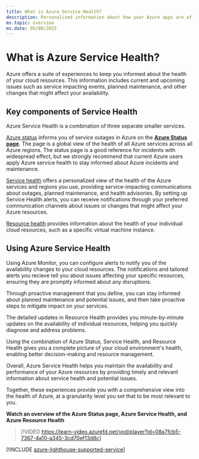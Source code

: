 ```yaml
---
title: What is Azure Service Health?
description: Personalized information about how your Azure apps are affected due to current and future Azure service problems and maintenance. 
ms.topic: overview
ms.date: 05/08/2025
---
```

# What is Azure Service Health?

Azure offers a suite of experiences to keep you informed about the health of your cloud resources. This information includes current and upcoming issues such as service impacting events, planned maintenance, and other changes that might affect your availability.

## Key components of Service Health

Azure Service Health is a combination of three separate smaller services.

[Azure status](azure-status-overview.md) informs you of service outages in Azure on the **[Azure Status page](https://azure.status.microsoft)**. The page is a global view of the health of all Azure services across all Azure regions. The status page is a good reference for incidents with widespread effect, but we strongly recommend that current Azure users apply Azure service health to stay informed about Azure incidents and maintenance.

[Service health](service-health-portal-update.md) offers a personalized view of the health of the Azure services and regions you use, providing service-impacting communications about outages, planned maintenance, and health advisories. By setting up Service Health alerts, you can receive notifications through your preferred communication channels about issues or changes that might affect your Azure resources.

[Resource health](resource-health-overview.md) provides information about the health of your individual cloud resources, such as a specific virtual machine instance. 

## Using Azure Service Health

Using Azure Monitor, you can configure alerts to notify you of the availability changes to your cloud resources. The notifications and tailored alerts you recieve tell you about issues affecting your specific resources, ensuring they are promptly informed about any disruptions.

Through proactive management that you define, you can stay informed about planned maintenance and potential issues, and then take proactive steps to mitigate impact on your services.

The detailed updates in Resource Health provides you minute-by-minute updates on the availability of individual resources, helping you quickly diagnose and address problems.

Using the combination of Azure Status, Service Health, and Resource Health gives you a complete picture of your cloud environment's health, enabling better decision-making and resource management. 

Overall, Azure Service Health helps you maintain the availability and performance of your Azure resources by providing timely and relevant information about service health and potential issues.

Together, these experiences provide you with a comprehensive view into the health of Azure, at a granularity level you set that to be most relevant to you.

**Watch an overview of the Azure Status page, Azure Service Health, and Azure Resource Health**

>[!VIDEO https://learn-video.azurefd.net/vod/player?id=08a7fcb5-7367-4a10-a345-3cd70ef13d8c]

[!INCLUDE [azure-lighthouse-supported-service](~/reusable-content/ce-skilling/azure/includes/azure-lighthouse-supported-service.md)]
